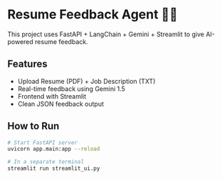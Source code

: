 # Resume Feedback Agent 🧠📄

This project uses FastAPI + LangChain + Gemini + Streamlit to give AI-powered resume feedback.

## Features

- Upload Resume (PDF) + Job Description (TXT)
- Real-time feedback using Gemini 1.5
- Frontend with Streamlit
- Clean JSON feedback output

## How to Run

```bash
# Start FastAPI server
uvicorn app.main:app --reload

# In a separate terminal
streamlit run streamlit_ui.py
